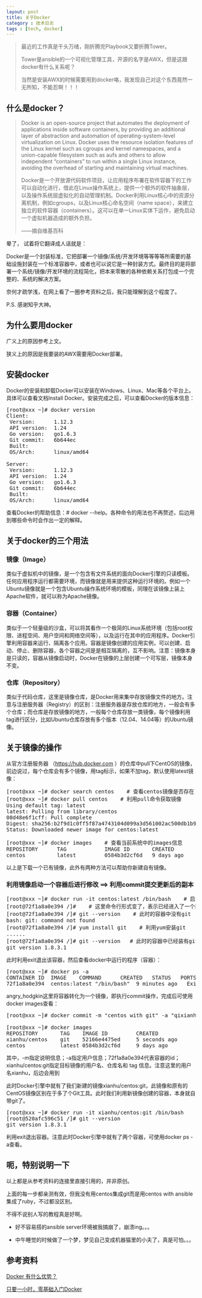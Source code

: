 ```yaml
---
layout: post
title: 关于Docker
category : 技术日志
tags : [tech, docker]
---
```

>最近的工作真是千头万绪，刚折腾完Playbook又要折腾Tower。
>
>Tower是ansible的一个可视化管理工具，开源的名字是AWX，但是这跟docker有什么关系呢？
>
>当然是安装AWX的时候需要用到docker咯，我发现自己对这个东西竟然一无所知，不能忍啊！！！

## 什么是docker？

>Docker is an open-source project that automates the deployment of applications inside software containers, by providing an additional layer of abstraction and automation of operating-system-level virtualization on Linux. Docker uses the resource isolation features of the Linux kernel such as cgroups and kernel namespaces, and a union-capable filesystem such as aufs and others to allow independent “containers” to run within a single Linux instance, avoiding the overhead of starting and maintaining virtual machines.
>
>Docker是一个开放源代码软件项目，让应用程序布署在软件容器下的工作可以自动化进行，借此在Linux操作系统上，提供一个额外的软件抽象层，以及操作系统层虚拟化的自动管理机制。Docker利用Linux核心中的资源分离机制，例如cgroups，以及Linux核心命名空间（name space），来建立独立的软件容器（containers）。这可以在单一Linux实体下运作，避免启动一个虚拟机器造成的额外负担。
>
>——摘自维基百科

晕了， 试着将它翻译成人话就是：

Docker是一个封装标准，它把部署一个镜像/系统/开发环境等等等等所需要的基础设施封装在一个标准容器中，或者也可以说它是一种封装方式。最终目的是将部署一个系统/镜像/开发环境的流程简化，把本来零散的各种依赖关系打包成一个完整的、系统的解决方案。

奈何才疏学浅，在网上看了一圈参考资料之后，我只能理解到这个程度了。

P.S. 感谢知乎大神。

## 为什么要用docker

广义上的原因参考上文。

狭义上的原因是我要装的AWX需要用Docker部署。

## 安装docker

Docker的安装和卸载Docker可以安装在Windows、Linux、Mac等各个平台上。具体可以查看文档Install Docker。安装完成之后，可以查看Docker的版本信息：
<pre class="brush: cpp">
[root@xxx ~]# docker version
Client:
 Version:      1.12.3
 API version:  1.24
 Go version:   go1.6.3
 Git commit:   6b644ec
 Built:
 OS/Arch:      linux/amd64

Server:
 Version:      1.12.3
 API version:  1.24
 Go version:   go1.6.3
 Git commit:   6b644ec
 Built:
 OS/Arch:      linux/amd64
</pre>
查看Docker的帮助信息：# docker --help。各种命令的用法也不再赘述，后边用到哪些命令时会作出一定的解释。

##  关于docker的三个用法

### 镜像（Image）

类似于虚拟机中的镜像，是一个包含有文件系统的面向Docker引擎的只读模板。任何应用程序运行都需要环境，而镜像就是用来提供这种运行环境的。例如一个Ubuntu镜像就是一个包含Ubuntu操作系统环境的模板，同理在该镜像上装上Apache软件，就可以称为Apache镜像。

### 容器（Container）

类似于一个轻量级的沙盒，可以将其看作一个极简的Linux系统环境（包括root权限、进程空间、用户空间和网络空间等），以及运行在其中的应用程序。Docker引擎利用容器来运行、隔离各个应用。容器是镜像创建的应用实例，可以创建、启动、停止、删除容器，各个容器之间是是相互隔离的，互不影响。注意：镜像本身是只读的，容器从镜像启动时，Docker在镜像的上层创建一个可写层，镜像本身不变。

### 仓库（Repository）

类似于代码仓库，这里是镜像仓库，是Docker用来集中存放镜像文件的地方。注意与注册服务器（Registry）的区别：注册服务器是存放仓库的地方，一般会有多个仓库；而仓库是存放镜像的地方，一般每个仓库存放一类镜像，每个镜像利用tag进行区分，比如Ubuntu仓库存放有多个版本（12.04、14.04等）的Ubuntu镜像。

## 关于镜像的操作

从官方注册服务器 （https://hub.docker.com ）的仓库中pull下CentOS的镜像，前边说过，每个仓库会有多个镜像，用tag标示，如果不加tag，默认使用latest镜像：
<pre class="brush: cpp">
[root@xxx ~]# docker search centos    # 查看centos镜像是否存在
[root@xxx ~]# docker pull centos    # 利用pull命令获取镜像
Using default tag: latest
latest: Pulling from library/centos
08d48e6f1cff: Pull complete
Digest: sha256:b2f9d1c0ff5f87a4743104d099a3d561002ac500db1b9bfa02a783a46e0d366c
Status: Downloaded newer image for centos:latest

[root@xxx ~]# docker images    # 查看当前系统中的images信息
REPOSITORY      TAG            IMAGE ID       CREATED        SIZE
centos          latest         0584b3d2cf6d   9 days ago     196.5 MB
</pre>
以上是下载一个已有镜像，此外有两种方法可以帮助你新建自有镜像。

### 利用镜像启动一个容器后进行修改 ==> 利用commit提交更新后的副本
<pre class="brush: cpp">
[root@xxx ~]# docker run -it centos:latest /bin/bash    # 启动一个容器
[root@72f1a8a0e394 /]#    # 这里命令行形式变了，表示已经进入了一个新环境
[root@72f1a8a0e394 /]# git --version    # 此时的容器中没有git
bash: git: command not found
[root@72f1a8a0e394 /]# yum install git    # 利用yum安装git
......
[root@72f1a8a0e394 /]# git --version   # 此时的容器中已经装有git了
git version 1.8.3.1
</pre>

此时利用exit退出该容器，然后查看docker中运行的程序（容器）：
<pre class="brush: cpp">
[root@xxx ~]# docker ps -a
CONTAINER ID  IMAGE    COMMAND      CREATED   STATUS   PORTS    NAMES
72f1a8a0e394  centos:latest "/bin/bash"  9 minutes ago   Exited (0) 3 minutes ago      
</pre>
angry_hodgkin这里将容器转化为一个镜像，即执行commit操作，完成后可使用docker images查看：
<pre class="brush: cpp">
[root@xxx ~]# docker commit -m "centos with git" -a "qixianhu" 72f1a8a0e394 xianhu/centos:git

[root@xxx ~]# docker images
REPOSITORY       TAG    IMAGE ID         CREATED             SIZE
xianhu/centos    git    52166e4475ed     5 seconds ago       358.1 MB
centos           latest 0584b3d2cf6d     9 days ago          196.5 MB
</pre>
其中，-m指定说明信息；-a指定用户信息；72f1a8a0e394代表容器的id；xianhu/centos:git指定目标镜像的用户名、仓库名和 tag 信息。注意这里的用户名xianhu，后边会用到

此时Docker引擎中就有了我们新建的镜像xianhu/centos:git，此镜像和原有的CentOS镜像区别在于多了个Git工具。此时我们利用新镜像创建的容器，本身就自带git了。
<pre class="brush: cpp">
[root@xxx ~]# docker run -it xianhu/centos:git /bin/bash
[root@520afc596c51 /]# git --version
git version 1.8.3.1
</pre>
利用exit退出容器。注意此时Docker引擎中就有了两个容器，可使用docker ps -a查看。

## 呃，特别说明一下

以上都是从参考资料的连接里直接引用的，并非原创。

上面的每一步都亲测有效，但我没有用centos集成git而是用centos with ansible集成了ruby，不过都没区别。

不得不说别人写的教程真是好啊。

- 好不容易搭的ansible server环境被我搞崩了，崩溃ing。。。

- 中午睡觉的时候做了一个梦，梦见自己变成机器猫里的小夫了，真是可怕。。。

## 参考资料

[Docker 有什么优势？](https://www.zhihu.com/question/22871084/answer/88293837)

[只要一小时，零基础入门Docker](https://www.zhihu.com/topic/19950993/top-answers)
